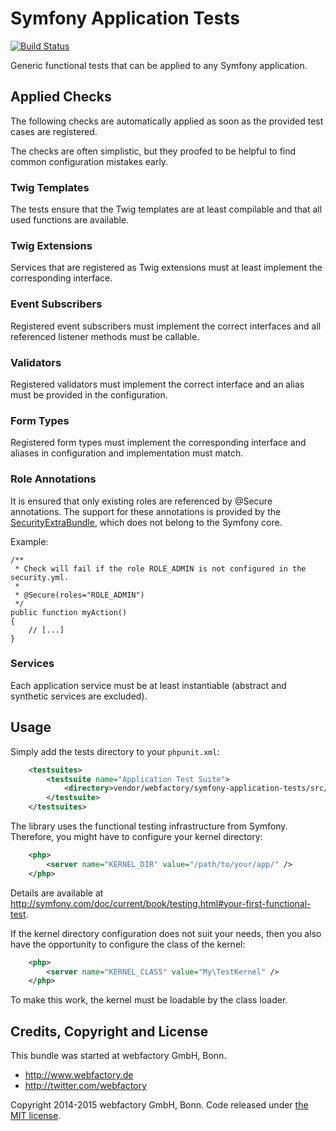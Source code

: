 # Symfony Application Tests #

[![Build Status](https://travis-ci.org/webfactory/symfony-application-tests.svg?branch=master)](https://travis-ci.org/webfactory/symfony-application-tests)

Generic functional tests that can be applied to any Symfony application.

## Applied Checks ##

The following checks are automatically applied as soon as the provided test cases are registered.

The checks are often simplistic, but they proofed to be helpful to find common configuration mistakes early.

### Twig Templates ###

The tests ensure that the Twig templates are at least compilable and that all used functions are available.

### Twig Extensions ###

Services that are registered as Twig extensions must at least implement the corresponding interface.

### Event Subscribers ###

Registered event subscribers must implement the correct interfaces and all referenced listener methods
must be callable.

### Validators ###

Registered validators must implement the correct interface and an alias must be provided in the configuration.

### Form Types ###

Registered form types must implement the corresponding interface and aliases in configuration and 
implementation must match.

### Role Annotations ###

It is ensured that only existing roles are referenced by @Secure annotations.
The support for these annotations is provided by the 
[SecurityExtraBundle](https://github.com/schmittjoh/JMSSecurityExtraBundle), which does not belong to the Symfony core.

Example:

    /**
     * Check will fail if the role ROLE_ADMIN is not configured in the security.yml.
     *
     * @Secure(roles="ROLE_ADMIN")
     */
    public function myAction()
    {
        // [...]
    }

### Services ###

Each application service must be at least instantiable (abstract and synthetic services are excluded).

## Usage ##

Simply add the tests directory to your ``phpunit.xml``:

```xml
    <testsuites>
        <testsuite name="Application Test Suite">
            <directory>vendor/webfactory/symfony-application-tests/src/Webfactory/Tests/</directory>
        </testsuite>
    </testsuites>
```

The library uses the functional testing infrastructure from Symfony.
Therefore, you might have to configure your kernel directory:

```xml
    <php>
        <server name="KERNEL_DIR" value="/path/to/your/app/" />
    </php>
```

Details are available at http://symfony.com/doc/current/book/testing.html#your-first-functional-test.

If the kernel directory configuration does not suit your needs, then you also have the opportunity
to configure the class of the kernel:

```xml
    <php>
        <server name="KERNEL_CLASS" value="My\TestKernel" />
    </php>
```

To make this work, the kernel must be loadable by the class loader.

## Credits, Copyright and License ##

This bundle was started at webfactory GmbH, Bonn.

- <http://www.webfactory.de>
- <http://twitter.com/webfactory>

Copyright 2014-2015 webfactory GmbH, Bonn. Code released under [the MIT license](LICENSE).
